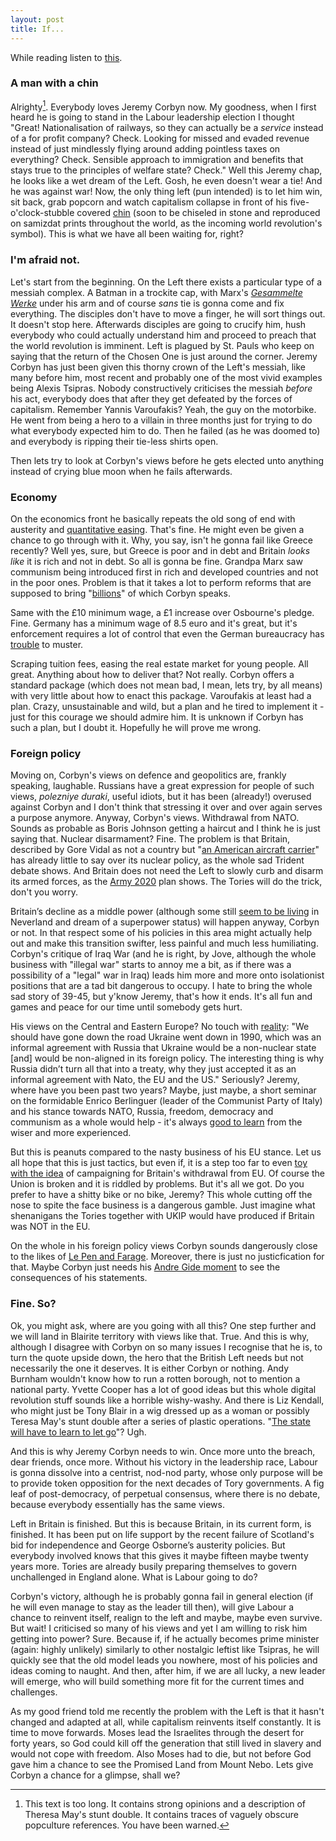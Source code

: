 ```yaml
---
layout: post
title: If...
---
```


While reading listen to [this](https://www.youtube.com/watch?v=e2G8EWy-plM).### A man with a chinAlrighty[^1]. Everybody loves Jeremy Corbyn now. My goodness, when I first heard he is going to stand in the Labour leadership election I thought "Great! Nationalisation of railways, so they can actually be a _service_ instead of a for profit company? Check. Looking for missed and evaded revenue instead of just mindlessly flying around adding pointless taxes on everything? Check. Sensible approach to immigration and benefits that stays true to the principles of welfare state? Check." Well this Jeremy chap, he looks like a wet dream of the Left. Gosh, he even doesn't wear a tie! And he was against war! Now, the only thing left (pun intended) is to let him win, sit back, grab popcorn and watch capitalism collapse in front of his five-o'clock-stubble covered [chin](http://blogs.spectator.co.uk/files/2015/08/jeremy.jpg) (soon to be chiseled in stone and reproduced on samizdat prints throughout the world, as the incoming world revolution's symbol). This is what we have all been waiting for, right?### I'm afraid not.Let's start from the beginning. On the Left there exists a particular type of a messiah complex. A Batman in a trockite cap, with Marx's [_Gesammelte Werke_](https://upload.wikimedia.org/wikipedia/commons/c/c4/Marx-Engels-Werke.JPG) under his arm and of course _sans_ tie is gonna come and fix everything. The disciples don't have to move a finger, he will sort things out. It doesn't stop here. Afterwards disciples are going to crucify him, hush everybody who could actually understand him and proceed to preach that the world revolution is imminent. Left is plagued by St. Pauls who keep on saying that the return of the Chosen One is just around the corner. Jeremy Corbyn has just been given this thorny crown of the Left's messiah, like many before him, most recent and probably one of the most vivid examples being Alexis Tsipras. Nobody constructively criticises the messiah *before* his act, everybody does that after they get defeated by the forces of capitalism. Remember Yannis Varoufakis? Yeah, the guy on the motorbike. He went from being a hero to a villain in three months just for trying to do what everybody expected him to do. Then he failed (as he was doomed to) and everybody is ripping their tie-less shirts open.Then lets try to look at Corbyn's views before he gets elected unto anything instead of crying blue moon when he fails afterwards.
### EconomyOn the economics front he basically repeats the old song of end with austerity and [quantitative easing](https://www.khanacademy.org/economics-finance-domain/core-finance/money-and-banking/federal-reserve/v/quantitative-easing). That's fine. He might even be given a chance to go through with it. Why, you say, isn't he gonna fail like Greece recently? Well yes, sure, but Greece is poor and in debt and Britain *looks like* it is rich and not in debt. So all is gonna be fine. Grandpa Marx saw communism being introduced first in rich and developed countries and not in the poor ones. Problem is that it takes a lot to perform reforms that are supposed to bring "[billions](http://www.ibtimes.co.uk/corbyn-omics-labour-left-frontrunner-wants-10-minimum-wage-abolition-business-tax-subsidies-1512070)" of which Corbyn speaks.Same with the £10 minimum wage, a £1 increase over Osbourne's pledge. Fine. Germany has a minimum wage of 8.5 euro and it's great, but it's enforcement requires a lot of control that even the German bureaucracy has [trouble](http://www.taz.de/Kritik-an-Gesetzentwurf-der-Koalition/!5045071/) to muster.Scraping tuition fees, easing the real estate market for young people. All great. Anything about how to deliver that? Not really. Corbyn offers a standard package (which does not mean bad, I mean, lets try, by all means) with very little about how to enact this package. Varoufakis at least had a plan. Crazy, unsustainable and wild, but a plan and he tired to implement it - just for this courage we should admire him. It is unknown if Corbyn has such a plan, but I doubt it. Hopefully he will prove me wrong.
### Foreign policyMoving on, Corbyn's views on defence and geopolitics are, frankly speaking, laughable. Russians have a great expression for people of such views, _polezniye duraki_, useful idiots, but it has been (already!) overused against Corbyn and I don't think that stressing it over and over again serves a purpose anymore. Anyway, Corbyn's views. Withdrawal from NATO. Sounds as probable as Boris Johnson getting a haircut and I think he is just saying that. Nuclear disarmament? Fine. The problem is that Britain, described by Gore Vidal as not a country but "[an American aircraft carrier](https://books.google.de/books?id=qOO4uwAiODwC&pg=PA45&lpg=PA45&dq=This+isn%27t+a+country,+it%27s+an+American+aircraft+carrier.&source=bl&ots=KYsPrdnBpf&sig=B3-3uBap8Fq5PQH6LkQVgjVuk-E&hl=en&sa=X&ved=0CDYQ6AEwBGoVChMIvoft8fCwxwIViD8aCh3hKgNY#v=onepage&q=This%20isn't%20a%20country%2C%20it's%20an%20American%20aircraft%20carrier.&f=false)" has already little to say over its nuclear policy, as the whole sad Trident debate shows. And Britain does not need the Left to slowly curb and disarm its armed forces, as the [Army 2020](https://www.gov.uk/government/news/defence-secretary-on-army-2020) plan shows. The Tories will do the trick, don't you worry.Britain’s decline as a middle power (although some still [seem to be living](http://www.theguardian.com/politics/2011/sep/22/admiral-lord-west-diplomatic-blunder) in Neverland and dream of a superpower status) will happen anyway, Corbyn or not. In that respect some of his policies in this area might actually help out and make this transition swifter, less painful and much less humiliating. Corbyn's critique of Iraq War (and he is right, by Jove, although the whole business with "illegal war" starts to annoy me a bit, as if there was a possibility of a "legal" war in Iraq) leads him more and more onto isolationist positions that are a tad bit dangerous to occupy. I hate to bring the whole sad story of 39-45, but y'know Jeremy, that's how it ends. It's all fun and games and peace for our time until somebody gets hurt.
His views on the Central and Eastern Europe? No touch with [reality](http://www.theguardian.com/politics/2015/aug/07/jeremy-corbyn-interview-we-are-not-doing-celebrity-personality-or-abusive-politics): "We should have gone down the road Ukraine went down in 1990, which was an informal agreement with Russia that Ukraine would be a non-nuclear state [and] would be non-aligned in its foreign policy. The interesting thing is why Russia didn’t turn all that into a treaty, why they just accepted it as an informal agreement with Nato, the EU and the US." Seriously? Jeremy, where have you been past two years? Maybe, just maybe, a short seminar on the formidable Enrico Berlinguer (leader of the Communist Party of Italy) and his stance towards NATO, Russia, freedom, democracy and communism as a whole would help - it's always [good to learn](https://books.google.de/books?id=prUfOcIon3YC&pg=PA366&lpg=PA366&dq=enrico+berlinguer+on+prague+spring&source=bl&ots=TaWd_PtgQs&sig=uhejL-3X8vUaOF2mtiPr9S38tuc&hl=en&sa=X&ved=0CCYQ6AEwAWoVChMI4-Sd-YOzxwIVzLYUCh06CAFb#v=onepage&q=enrico%20berlinguer%20on%20prague%20spring&f=false) from the wiser and more experienced.But this is peanuts compared to the nasty business of his EU stance. Let us all hope that this is just tactics, but even if, it is a step too far to even [toy with the idea](http://www.huffingtonpost.co.uk/2015/07/25/jeremy-corbyn-refuses-to-_n_7870992.html) of campaigning for Britain's withdrawal from EU. Of course the Union is broken and it is riddled by problems. But it's all we got. Do you prefer to have a shitty bike or no bike, Jeremy? This whole cutting off the nose to spite the face business is a dangerous gamble. Just imagine what shenanigans the Tories together with UKIP would have produced if Britain was NOT in the EU.
On the whole in his foreign policy views Corbyn sounds dangerously close to the likes of [Le Pen and Farage](https://euobserver.com/political/129071). Moreover, there is just no justicfication for that. Maybe Corbyn just needs his [Andre Gide moment](https://archive.org/details/returnfromtheuss010214mbp) to see the consequences of his statements.
### Fine. So?Ok, you might ask, where are you going with all this? One step further and we will land in Blairite territory with views like that. True. And this is why, although I disagree with Corbyn on so many issues I recognise that he is, to turn the quote upside down, the hero that the British Left needs but not necessarily the one it deserves. It is either Corbyn or nothing. Andy Burnham wouldn't know how to run a rotten borough, not to mention a national party. Yvette Cooper has a lot of good ideas but this whole digital revolution stuff sounds like a horrible wishy-washy. And there is Liz Kendall, who might just be Tony Blair in a wig dressed up as a woman or possibly Teresa May's stunt double after a series of plastic operations. "[The state will have to learn to let go](http://www.theguardian.com/politics/2015/jan/29/labour-must-empower-public-service-users)"? Ugh.And this is why Jeremy Corbyn needs to win. Once more unto the breach, dear friends, once more. Without his victory in the leadership race, Labour is gonna dissolve into a centrist, nod-nod party, whose only purpose will be to provide token opposition for the next decades of Tory governments. A fig leaf of post-democracy, of perpetual consensus, where there is no debate, because everybody essentially has the same views.Left in Britain is finished. But this is because Britain, in its current form, is finished. It has been put on life support by the recent failure of Scotland's bid for independence and George Osborne’s austerity policies. But everybody involved knows that this gives it maybe fifteen maybe twenty years more. Tories are already busily preparing themselves to govern unchallenged in England alone. What is Labour going to do?Corbyn's victory, although he is probably gonna fail in general election (if he will even manage to stay as the leader till then), will give Labour a chance to reinvent itself, realign to the left and maybe, maybe even survive. But wait! I criticised so many of his views and yet I am willing to risk him getting into power? Sure. Because if, if he actually becomes prime minister (again: highly unlikely) similarly to other nostalgic leftist like Tsipras, he will quickly see that the old model leads you nowhere, most of his policies and ideas coming to naught. And then, after him, if we are all lucky, a new leader will emerge, who will build something more fit for the current times and challenges.As my good friend told me recently the problem with the Left is that it hasn't changed and adapted at all, while capitalism reinvents itself constantly. It is time to move forwards. Moses lead the Israelites through the desert for forty years, so God could kill off the generation that still lived in slavery and would not cope with freedom. Also Moses had to die, but not before God gave him a chance to see the Promised Land from Mount Nebo. Lets give Corbyn a chance for a glimpse, shall we?
[^1]: This text is too long. It contains strong opinions and a description of Theresa May's stunt double. It contains traces of vaguely obscure popculture references. You have been warned.